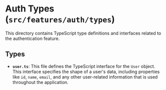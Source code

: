 # Auth Types (`src/features/auth/types`)

This directory contains TypeScript type definitions and interfaces related to the authentication feature.

## Types

-   **`user.ts`**: This file defines the TypeScript interface for the `User` object. This interface specifies the shape of a user's data, including properties like `id`, `name`, `email`, and any other user-related information that is used throughout the application. 